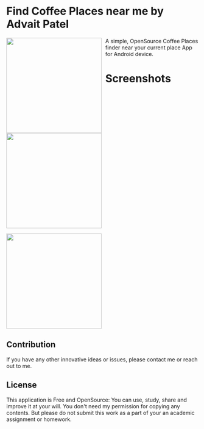 # Find Coffee Places near me by Advait Patel
[<img src="http://coffeeshopsnearme.directory/wp-content/uploads/2014/09/cropped-coffee-shops-near-me-logo-2.png" width=250 height=250 style="float: left; padding-right: 10px;">](https://www.linkedin.com/in/AdvaitPatel93)

A simple, OpenSource Coffee Places finder near your current place App for Android device. 

# Screenshots

[<img src="https://cloud.githubusercontent.com/assets/6481231/22635969/7010ec7a-ebfd-11e6-9480-ce1657746437.png" width=250>](https://cloud.githubusercontent.com/assets/6481231/22635969/7010ec7a-ebfd-11e6-9480-ce1657746437.png)

[<img src="https://cloud.githubusercontent.com/assets/6481231/22635968/7010fc38-ebfd-11e6-998c-6d2a1689b362.png" width=250>](https://cloud.githubusercontent.com/assets/6481231/22635968/7010fc38-ebfd-11e6-998c-6d2a1689b362.png)






## Contribution
If you have any other innovative ideas or issues, please contact me or reach out to me.


## License

This application is Free and OpenSource: You can use, study, share and improve it at your
will. You don't need my permission for copying any contents. But please do not submit this work as a part of your an academic assignment or homework.
